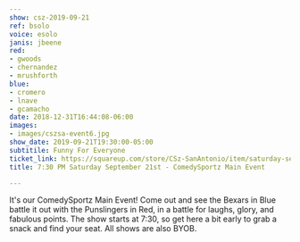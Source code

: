 ```yaml
---
show: csz-2019-09-21
ref: bsolo
voice: esolo
janis: jbeene
red:
- gwoods
- chernandez
- mrushforth
blue:
- cromero
- lnave
- gcamacho
date: 2018-12-31T16:44:08-06:00
images:
- images/cszsa-event6.jpg
show_date: 2019-09-21T19:30:00-05:00
subtitile: Funny For Everyone
ticket_link: https://squareup.com/store/CSz-SanAntonio/item/saturday-sept-st-pm-comedysportz-main-event
title: 7:30 PM Saturday September 21st - ComedySportz Main Event

---
```

It's our ComedySportz Main Event! Come out and see the Bexars in Blue battle it out with the Punslingers in Red, in a battle for laughs, glory, and fabulous points. The show starts at 7:30, so get here a bit early to grab a snack and find your seat. All shows are also BYOB.
